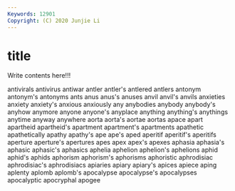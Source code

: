 ```yaml
---
Keywords: 12901
Copyright: (C) 2020 Junjie Li
---
```


# title

Write contents here!!!

antivirals
antivirus 
antiwar 
antler 
antler's 
antlered 
antlers 
antonym 
antonym's 
antonyms 
ants
anus 
anus's 
anuses 
anvil 
anvil's 
anvils 
anxieties 
anxiety 
anxiety's 
anxious
anxiously 
any 
anybodies 
anybody 
anybody's 
anyhow 
anymore 
anyone 
anyone's 
anyplace
anything 
anything's 
anythings 
anytime 
anyway 
anywhere 
aorta 
aorta's 
aortae 
aortas
apace 
apart 
apartheid 
apartheid's 
apartment 
apartment's 
apartments 
apathetic 
apathetically 
apathy
apathy's 
ape 
ape's 
aped 
aperitif 
aperitif's 
aperitifs 
aperture 
aperture's 
apertures
apes 
apex 
apex's 
apexes 
aphasia 
aphasia's 
aphasic 
aphasic's 
aphasics 
aphelia
aphelion 
aphelion's 
aphelions 
aphid 
aphid's 
aphids 
aphorism 
aphorism's 
aphorisms 
aphoristic
aphrodisiac 
aphrodisiac's 
aphrodisiacs 
apiaries 
apiary 
apiary's 
apices 
apiece 
aping 
aplenty
aplomb 
aplomb's 
apocalypse 
apocalypse's 
apocalypses 
apocalyptic 
apocryphal 
apogee 
